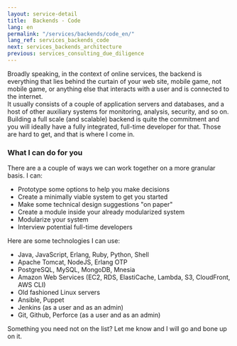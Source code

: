 ```yaml
---
layout: service-detail
title:  Backends - Code
lang: en
permalink: "/services/backends/code_en/"
lang_ref: services_backends_code
next: services_backends_architecture
previous: services_consulting_due_diligence
---
```

Broadly speaking, in the context of online services, the backend is everything that lies behind the curtain of your web site, mobile game, not mobile game, or anything else that interacts with a user and is connected to the internet.  
It usually consists of a couple of application servers and databases, and a host of other auxiliary systems for monitoring, analysis, security, and so on.  
Building a full scale (and scalable) backend is quite the commitment and you will ideally have a fully integrated, full-time developer for that. Those are hard to get, and that is where I come in.

### What I can do for you
There are a a couple of ways we can work together on a more granular basis. I can:
- Prototype some options to help you make decisions
- Create a minimally viable system to get you started
- Make some technical design suggestions "on paper"
- Create a module inside your already modularized system
- Modularize your system
- Interview potential full-time developers

Here are some technologies I can use:
- Java, JavaScript, Erlang, Ruby, Python, Shell
- Apache Tomcat, NodeJS, Erlang OTP
- PostgreSQL, MySQL, MongoDB, Mnesia
- Amazon Web Services (EC2, RDS, ElastiCache, Lambda, S3, CloudFront, AWS CLI)
- Old fashioned Linux servers
- Ansible, Puppet
- Jenkins (as a user and as an admin)
- Git, Github, Perforce (as a user and as an admin)

Something you need not on the list? Let me know and I will go and bone up on it.

